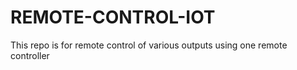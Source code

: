 # REMOTE-CONTROL-IOT
This repo is for remote control of various outputs using one remote controller
